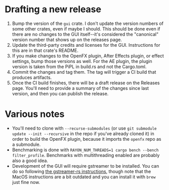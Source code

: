 # Drafting a new release

1. Bump the version of the `gui` crate. I don't update the version numbers of some other crates, even if maybe I should. This should be done even if there are no changes to the GUI itself--it's considered the "canonical" version number that shows up on the releases page.
2. Update the third-party credits and licenses for the GUI. Instructions for this are in that crate's README.
3. If you make changes to the OpenFX plugin, After Effects plugin, or effect settings, bump those versions as well. For the AE plugin, the plugin version is taken from the PiPL in build.rs and not the Cargo.toml.
4. Commit the changes and tag them. The tag will trigger a CI build that produces artifacts.
5. Once the CI build finishes, there will be a draft release on the Releases page. You'll need to provide a summary of the changes since last version, and then you can publish the release.

# Various notes

- You'll need to clone with `--recurse-submodules` (or use `git submodule update --init --recursive` in the repo if you've already cloned it) in order to build the OpenFX plugin, because it imports the `openfx` repo as a submodule.
- Benchmarking is done with `RAYON_NUM_THREADS=1 cargo bench --bench filter_profile`. Benchmarks with multithreading enabled are probably also a good idea.
- Development of the GUI will require gstreamer to be installed. You can do so following [the gstreamer-rs instructions](https://lib.rs/crates/gstreamer), though note that the MacOS instructions are a bit outdated and you can install it with `brew` just fine now.
